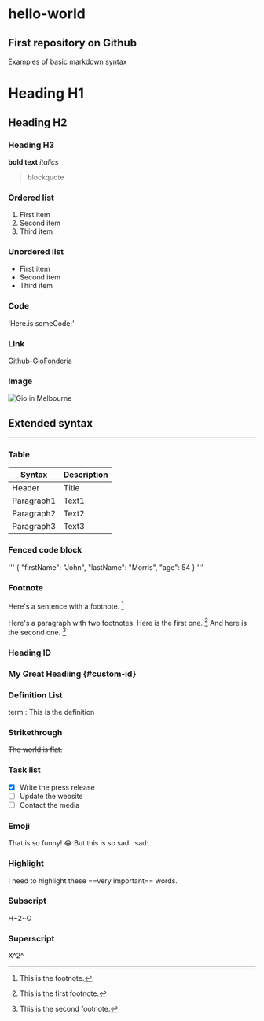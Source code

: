 # hello-world
First repository on Github
---
Examples of basic markdown syntax

# Heading H1
## Heading H2
### Heading H3
**bold text**
*italics*
> blockquote

### Ordered list
1. First item
2. Second item
3. Third item

### Unordered list
- First item
- Second item
- Third item

### Code
'Here.is someCode;'

### Link
[Github-GioFonderia](https://github.com/GioFonderia)

### Image
![Gio in Melbourne](image.jpg)

## Extended syntax
---
### Table
| Syntax | Description |
| ----------- | -------------------- |
| Header | Title |
| Paragraph1 | Text1 |
| Paragraph2 | Text2 |
| Paragraph3 | Text3 |

### Fenced code block
'''
{
  "firstName": "John",
  "lastName": "Morris",
  "age": 54
}
'''

### Footnote
Here's a sentence with a footnote. [^1]
[^1]: This is the footnote.

Here's a paragraph with two footnotes.  Here is the first one. [^2]
And here is the second one. [^3]
[^2]: This is the first footnote.
[^3]: This is the second footnote.

### Heading ID
### My Great Headiing {#custom-id}

### Definition List
term
: This is the definition

### Strikethrough
~~The world is flat.~~

### Task list
- [x] Write the press release
- [ ] Update the website
- [ ] Contact the media

### Emoji
That is so funny! :joy:
But this is so sad. :sad:

### Highlight
I need to highlight these ==very important== words.

### Subscript
H~2~O

### Superscript
X^2^


  

